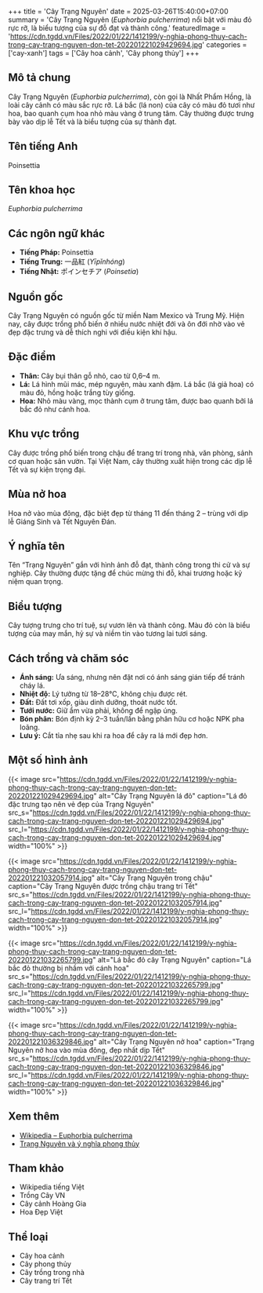 +++
title = 'Cây Trạng Nguyên'
date = 2025-03-26T15:40:00+07:00
summary = 'Cây Trạng Nguyên (*Euphorbia pulcherrima*) nổi bật với màu đỏ rực rỡ, là biểu tượng của sự đỗ đạt và thành công.'
featuredImage = 'https://cdn.tgdd.vn/Files/2022/01/22/1412199/y-nghia-phong-thuy-cach-trong-cay-trang-nguyen-don-tet-202201221029429694.jpg'
categories = ['cay-xanh']
tags = ['Cây hoa cảnh', 'Cây phong thủy']
+++

## Mô tả chung

Cây Trạng Nguyên (*Euphorbia pulcherrima*), còn gọi là Nhất Phẩm Hồng, là loài cây cảnh có màu sắc rực rỡ. Lá bắc (lá non) của cây có màu đỏ tươi như hoa, bao quanh cụm hoa nhỏ màu vàng ở trung tâm. Cây thường được trưng bày vào dịp lễ Tết và là biểu tượng của sự thành đạt.

## Tên tiếng Anh

Poinsettia

## Tên khoa học

*Euphorbia pulcherrima*

## Các ngôn ngữ khác

- **Tiếng Pháp:** Poinsettia
- **Tiếng Trung:** 一品紅 (*Yīpǐnhóng*)
- **Tiếng Nhật:** ポインセチア (*Poinsetia*)

## Nguồn gốc

Cây Trạng Nguyên có nguồn gốc từ miền Nam Mexico và Trung Mỹ. Hiện nay, cây được trồng phổ biến ở nhiều nước nhiệt đới và ôn đới nhờ vào vẻ đẹp đặc trưng và dễ thích nghi với điều kiện khí hậu.

## Đặc điểm

- **Thân:** Cây bụi thân gỗ nhỏ, cao từ 0,6–4 m.
- **Lá:** Lá hình mũi mác, mép nguyên, màu xanh đậm. Lá bắc (lá giả hoa) có màu đỏ, hồng hoặc trắng tùy giống.
- **Hoa:** Nhỏ màu vàng, mọc thành cụm ở trung tâm, được bao quanh bởi lá bắc đỏ như cánh hoa.

## Khu vực trồng

Cây được trồng phổ biến trong chậu để trang trí trong nhà, văn phòng, sảnh cơ quan hoặc sân vườn. Tại Việt Nam, cây thường xuất hiện trong các dịp lễ Tết và sự kiện trọng đại.

## Mùa nở hoa

Hoa nở vào mùa đông, đặc biệt đẹp từ tháng 11 đến tháng 2 – trùng với dịp lễ Giáng Sinh và Tết Nguyên Đán.

## Ý nghĩa tên

Tên “Trạng Nguyên” gắn với hình ảnh đỗ đạt, thành công trong thi cử và sự nghiệp. Cây thường được tặng để chúc mừng thi đỗ, khai trương hoặc kỷ niệm quan trọng.

## Biểu tượng

Cây tượng trưng cho trí tuệ, sự vươn lên và thành công. Màu đỏ còn là biểu tượng của may mắn, hỷ sự và niềm tin vào tương lai tươi sáng.

## Cách trồng và chăm sóc

- **Ánh sáng:** Ưa sáng, nhưng nên đặt nơi có ánh sáng gián tiếp để tránh cháy lá.
- **Nhiệt độ:** Lý tưởng từ 18–28°C, không chịu được rét.
- **Đất:** Đất tơi xốp, giàu dinh dưỡng, thoát nước tốt.
- **Tưới nước:** Giữ ẩm vừa phải, không để ngập úng.
- **Bón phân:** Bón định kỳ 2–3 tuần/lần bằng phân hữu cơ hoặc NPK pha loãng.
- **Lưu ý:** Cắt tỉa nhẹ sau khi ra hoa để cây ra lá mới đẹp hơn.

## Một số hình ảnh

{{< image src="https://cdn.tgdd.vn/Files/2022/01/22/1412199/y-nghia-phong-thuy-cach-trong-cay-trang-nguyen-don-tet-202201221029429694.jpg"
           alt="Cây Trạng Nguyên lá đỏ"
           caption="Lá đỏ đặc trưng tạo nên vẻ đẹp của Trạng Nguyên"
           src_s="https://cdn.tgdd.vn/Files/2022/01/22/1412199/y-nghia-phong-thuy-cach-trong-cay-trang-nguyen-don-tet-202201221029429694.jpg"
           src_l="https://cdn.tgdd.vn/Files/2022/01/22/1412199/y-nghia-phong-thuy-cach-trong-cay-trang-nguyen-don-tet-202201221029429694.jpg"
           width="100%" >}}

{{< image src="https://cdn.tgdd.vn/Files/2022/01/22/1412199/y-nghia-phong-thuy-cach-trong-cay-trang-nguyen-don-tet-202201221032057914.jpg"
           alt="Cây Trạng Nguyên trong chậu"
           caption="Cây Trạng Nguyên được trồng chậu trang trí Tết"
           src_s="https://cdn.tgdd.vn/Files/2022/01/22/1412199/y-nghia-phong-thuy-cach-trong-cay-trang-nguyen-don-tet-202201221032057914.jpg"
           src_l="https://cdn.tgdd.vn/Files/2022/01/22/1412199/y-nghia-phong-thuy-cach-trong-cay-trang-nguyen-don-tet-202201221032057914.jpg"
           width="100%" >}}

{{< image src="https://cdn.tgdd.vn/Files/2022/01/22/1412199/y-nghia-phong-thuy-cach-trong-cay-trang-nguyen-don-tet-202201221032265799.jpg"
           alt="Lá bắc đỏ cây Trạng Nguyên"
           caption="Lá bắc đỏ thường bị nhầm với cánh hoa"
           src_s="https://cdn.tgdd.vn/Files/2022/01/22/1412199/y-nghia-phong-thuy-cach-trong-cay-trang-nguyen-don-tet-202201221032265799.jpg"
           src_l="https://cdn.tgdd.vn/Files/2022/01/22/1412199/y-nghia-phong-thuy-cach-trong-cay-trang-nguyen-don-tet-202201221032265799.jpg"
           width="100%" >}}

{{< image src="https://cdn.tgdd.vn/Files/2022/01/22/1412199/y-nghia-phong-thuy-cach-trong-cay-trang-nguyen-don-tet-202201221036329846.jpg"
           alt="Cây Trạng Nguyên nở hoa"
           caption="Trạng Nguyên nở hoa vào mùa đông, đẹp nhất dịp Tết"
           src_s="https://cdn.tgdd.vn/Files/2022/01/22/1412199/y-nghia-phong-thuy-cach-trong-cay-trang-nguyen-don-tet-202201221036329846.jpg"
           src_l="https://cdn.tgdd.vn/Files/2022/01/22/1412199/y-nghia-phong-thuy-cach-trong-cay-trang-nguyen-don-tet-202201221036329846.jpg"
           width="100%" >}}

## Xem thêm

- [Wikipedia – Euphorbia pulcherrima](https://vi.wikipedia.org/wiki/C%E1%BB%9F_tr%E1%BA%A1ng_nguy%C3%AAn)
- [Trạng Nguyên và ý nghĩa phong thủy](https://baomoi.com/y-nghia-phong-thuy-cua-cay-hoa-trang-nguyen-c51078656.epi)

## Tham khảo

- Wikipedia tiếng Việt
- Trồng Cây VN
- Cây cảnh Hoàng Gia
- Hoa Đẹp Việt

## Thể loại

- Cây hoa cảnh
- Cây phong thủy
- Cây trồng trong nhà
- Cây trang trí Tết
